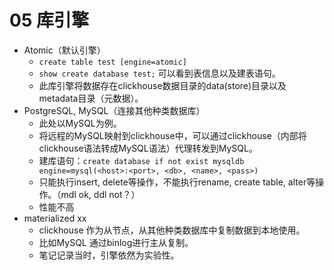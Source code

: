 # 05 库引擎

- Atomic（默认引擎）
  - ```create table test [engine=atomic]```
  - ```show create database test;``` 可以看到表信息以及建表语句。
  - 此库引擎将数据存在clickhouse数据目录的data(store)目录以及metadata目录（元数据）。
- PostgreSQL, MySQL（连接其他种类数据库）
  - 此处以MySQL为例。
  - 将远程的MySQL映射到clickhouse中，可以通过clickhouse（内部将clickhouse语法转成MySQL语法）代理转发到MySQL。
  - 建库语句：```create database if not exist mysqldb engine=mysql(<host>:<port>, <db>, <name>, <pass>)```
  - 只能执行insert, delete等操作，不能执行rename, create table, alter等操作。（mdl ok, ddl not？）
  - 性能不高
- materialized xx
  - clickhouse 作为从节点，从其他种类数据库中复制数据到本地使用。
  - 比如MySQL 通过binlog进行主从复制。
  - 笔记记录当时，引擎依然为实验性。
